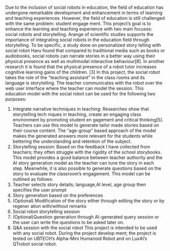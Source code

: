  Due to the inclusion of social robots in education, the field of education has undergone
 remarkable development and enhancement in terms of learning and teaching experiences.
 However, the field of education is still challenged with the same problem: student engage
ment. This project’s goal is to enhance the learning and teaching experience with two
 main focuses: social robots and storytelling.
 Arange of scientific studies supports the importance of integrating social robots in the
 education field through storytelling. To be specific, a study done on personalized story
telling with social robot Haru found that compared to traditional media such as books or
 audiobooks, social robots can narrate stories in a better way using their physical presence
 as well as multimodal interactive behaviour[8]. In another research it is found that the
 physical presence of a robot tutor increases cognitive learning gains of the children. [3]
 In this project, the social robot takes the role of the “teaching assistant” in the class
rooms and its language is storytelling.
 The teacher communicates with the robot over the web user interface where the teacher
 can model the session. This education model with the social robot can be used for the
 following two purposes:
 1. Integrate narrative techniques in teaching: Researches show that storytelling tech
niques in teaching, create an engaging class environment by promoting student en
gagement and critical thinking[5]. Teachers can use this model to generate tailor
made stories based on their course content. The “age-group” based approach of the
 model makes the generated answers more relevant for the students while bettering
 the understanding and retention of the subject.
 2. Storytelling session: Based on the feedback I have collected from teachers; they
 often struggle with the rigidity of the school storybooks. This model provides a
 good balance between teacher authority and the AI story generation model as the
 teacher can tune the story in each step. Meanwhile, it is also possible to generate
 questions based on the story to evaluate the classroom’s engagement.
 This model can be outlined as follows:
 1. Teacher selects story details; language,AI level, age group then specifies the user
 prompt
 2. Story generation based on the preferences
 3. (Optional) Modification of the story either through editing the story or by regener
ation with/without remarks
 4. Social robot storytelling session
 5. (Optional)Question generation through AI-generated query session or the user can
 write the questions to be asked later on.
 6. Q&A session with the social robot
 This project is intended to be used with any social robot. During the project develop
ment; the project is tested on UBTECH’s Alpha-Mini Humanoid Robot and on LuxAI’s
 QTrobot social robot.
